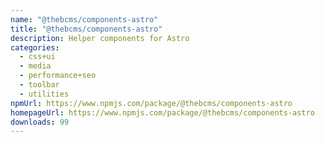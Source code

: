 ```yaml
---
name: "@thebcms/components-astro"
title: "@thebcms/components-astro"
description: Helper components for Astro
categories:
  - css+ui
  - media
  - performance+seo
  - toolbar
  - utilities
npmUrl: https://www.npmjs.com/package/@thebcms/components-astro
homepageUrl: https://www.npmjs.com/package/@thebcms/components-astro
downloads: 99
---
```

